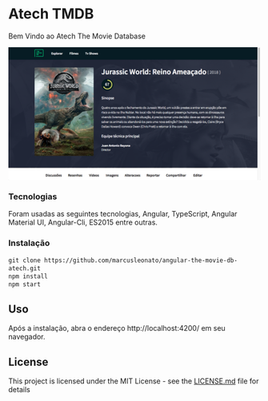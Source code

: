 # Atech TMDB 

Bem Vindo ao Atech The Movie Database

<img src="https://raw.githubusercontent.com/marcusleonato/app/master/images/tmb.png" alt=" Atech The Movie Database" align="center" />

### Tecnologias

Foram usadas as seguintes tecnologias, Angular, TypeScript, Angular Material UI, Angular-Cli, ES2015 entre outras.

### Instalação

```
git clone https://github.com/marcusleonato/angular-the-movie-db-atech.git
npm install
npm start
```

## Uso
 Após a instalação, abra o endereço http://localhost:4200/ em seu navegador.


## License

This project is licensed under the MIT License - see the [LICENSE.md](LICENSE.md) file for details